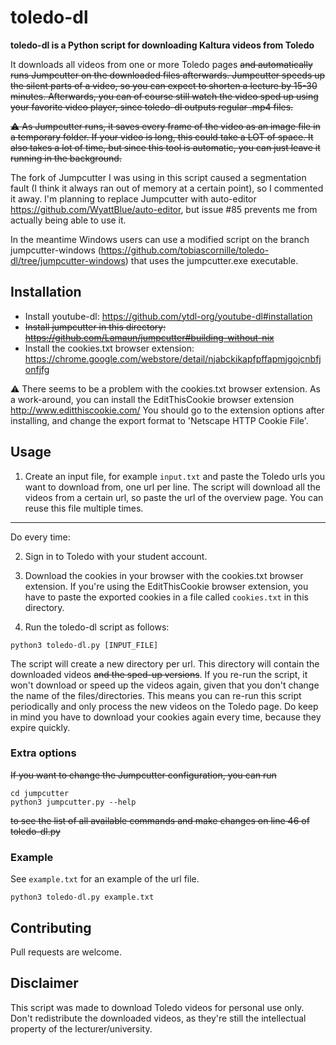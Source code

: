 # toledo-dl

**toledo-dl is a Python script for downloading Kaltura videos from Toledo**

It downloads all videos from one or more Toledo pages ~~and automatically runs Jumpcutter on the downloaded files afterwards. Jumpcutter speeds up the silent parts of a video, so you can expect to shorten a lecture by 15-30 minutes. Afterwards, you can of course still watch the video sped up using your favorite video player, since toledo-dl outputs regular .mp4 files.~~

~~:warning: As Jumpcutter runs, it saves every frame of the video as an image file in a temporary folder. If your video is long, this could take a LOT of space. It also takes a lot of time, but since this tool is automatic, you can just leave it running in the background.~~

The fork of Jumpcutter I was using in this script caused a segmentation fault (I think it always ran out of memory at a certain point), so I commented it away. I'm planning to replace Jumpcutter with auto-editor https://github.com/WyattBlue/auto-editor, but issue #85 prevents me from actually being able to use it.

In the meantime Windows users can use a modified script on the branch jumpcutter-windows (https://github.com/tobiascornille/toledo-dl/tree/jumpcutter-windows) that uses the jumpcutter.exe executable.

## Installation
- Install youtube-dl: https://github.com/ytdl-org/youtube-dl#installation 
- ~~Install jumpcutter in this directory: https://github.com/Lamaun/jumpcutter#building-without-nix~~
- Install the cookies.txt browser extension: https://chrome.google.com/webstore/detail/njabckikapfpffapmjgojcnbfjonfjfg

:warning:	There seems to be a problem with the cookies.txt browser extension. As a work-around, you can install the EditThisCookie browser extension http://www.editthiscookie.com/
You should go to the extension options after installing, and change the export format to 'Netscape HTTP Cookie File'.

## Usage 
1. Create an input file, for example `input.txt` and paste the Toledo urls you want to download from, one url per line. The script will download all the videos from a certain url, so paste the url of the overview page. You can reuse this file multiple times.
---
Do every time:

2. Sign in to Toledo with your student account.
3. Download the cookies in your browser with the cookies.txt browser extension. If you're using the EditThisCookie browser extension, you have to paste the exported cookies in a file called `cookies.txt` in this directory.

4. Run the toledo-dl script as follows:

```
python3 toledo-dl.py [INPUT_FILE]
```
The script will create a new directory per url. This directory will contain the downloaded videos ~~and the sped-up versions~~. If you re-run the script, it won't download or speed up the videos again, given that you don't change the name of the files/directories. This means you can re-run this script periodically and only process the new videos on the Toledo page. Do keep in mind you have to download your cookies again every time, because they expire quickly.

### Extra options
~~If you want to change the Jumpcutter configuration, you can run~~
``` 
cd jumpcutter
python3 jumpcutter.py --help
``` 
~~to see the list of all available commands and make changes on line 46 of toledo-dl.py~~

### Example
See `example.txt` for an example of the url file.
```
python3 toledo-dl.py example.txt
```

## Contributing
Pull requests are welcome.

## Disclaimer
This script was made to download Toledo videos for personal use only. Don't redistribute the downloaded videos, as they're still the intellectual property of the lecturer/university.
